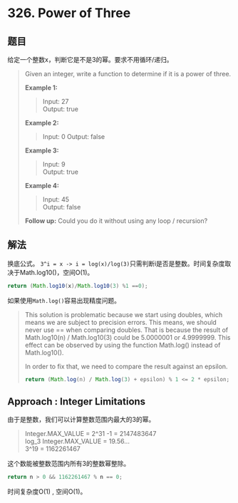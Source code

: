 # 326. Power of Three

## 题目

给定一个整数x，判断它是不是3的幂。要求不用循环/递归。

>Given an integer, write a function to determine if it is a power of three.
>
>**Example 1:**
>
>>Input: 27  
>>Output: true
>
>**Example 2:**
>
>>Input: 0
>>Output: false
>
>**Example 3:**
>
>>Input: 9  
>>Output: true  
>
>**Example 4:**
>
>>Input: 45  
>>Output: false
>
>**Follow up:**
>Could you do it without using any loop / recursion?

## 解法

换底公式。 `3^i = x -> i = log(x)/log(3)`只需判断i是否是整数。时间复杂度取决于Math.log10()，空间O(1)。

```java
return (Math.log10(x)/Math.log10(3) %1 ==0);
```

如果使用`Math.log()`容易出现精度问题。
>This solution is problematic because we start using doubles, which means we are subject to precision errors. This means, we should never use == when comparing doubles. That is because the result of Math.log10(n) / Math.log10(3) could be 5.0000001 or 4.9999999. This effect can be observed by using the function Math.log() instead of Math.log10().
>
>In order to fix that, we need to compare the result against an epsilon.
>
>```java
>return (Math.log(n) / Math.log(3) + epsilon) % 1 <= 2 * epsilon;
>```

## Approach : Integer Limitations

由于是整数，我们可以计算整数范围内最大的3的幂。

>Integer.MAX_VALUE = 2^31 -1 = 2147483647  
>log_3 Integer.MAX_VALUE = 19.56...  
>3^19 = 1162261467

这个数能被整数范围内所有3的整数幂整除。

```java
return n > 0 && 1162261467 % n == 0;
```

时间复杂度O(1) , 空间O(1)。
